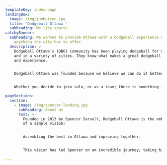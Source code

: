 ```yaml
---
templateKey: index-page
landingBox:
  image: /img/jumbotron.jpg
  title: "Dodgeball Ottawa "
  subheading: We like sports
catchyBanner:
  subheading: We wanted to provide Ottawa with a dodgeball experience unlike
    anything the city has to offer
  description: >
    Dodgeball Ottawa’s (DBO) community has been playing dodgeball for many years
    and in a variety of cities. They know what makes a great dodgeball community
    and experience.


    Dodgeball Ottawa was founded because we believe we can do it better. We take pride in delivering high caliber play; elite athlete development; a friendly and informative community; and a wide range of leagues and events.


    Whether you decide to join solo, or as a team; there is something for you in Dodgeball Ottawa.

pageSections:
  section:
    - image: /img/spencer-landing.jpg
      subheading: About us
      text: >-
        Founded in 2013 by Spencer Sarault, Dodgeball Ottawa is the embodiment
        of a simple vision:


        Assembling the best in Ottawa and improving together.


        This vision has led Spencer on an incredible journey; taking him, and other DBO members, across the globe in pursuit of playing dodgeball at the highest caliber.
        
---
```


